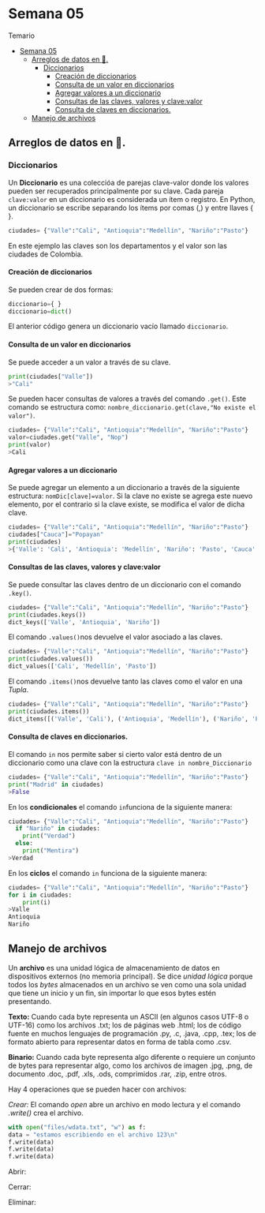 # Semana 05
Temario

- [Semana 05](#semana-05)
  - [Arreglos de datos en :snake:.](#arreglos-de-datos-en-snake)
    - [Diccionarios](#diccionarios)
      - [Creación de diccionarios](#creación-de-diccionarios)
      - [Consulta de un valor en diccionarios](#consulta-de-un-valor-en-diccionarios)
      - [Agregar valores a un diccionario](#agregar-valores-a-un-diccionario)
      - [Consultas de las claves, valores y clave:valor](#consultas-de-las-claves-valores-y-clavevalor)
      - [Consulta de claves en diccionarios.](#consulta-de-claves-en-diccionarios)
  - [Manejo de archivos](#manejo-de-archivos)
## Arreglos de datos en :snake:.

### Diccionarios

Un **Diccionario** es una coleccióa de parejas clave-valor donde los valores
pueden ser recuperados principalmente por su clave. Cada pareja
```clave:valor``` en un diccionario es considerada un ítem o registro. En
Python, un diccionario se escribe separando los ítems por comas (,) y
entre llaves { }.

```python
ciudades= {"Valle":"Cali", "Antioquia":"Medellín", "Nariño":"Pasto"}
```
En este ejemplo las claves son los departamentos y el valor son las ciudades de Colombia.


#### Creación de diccionarios

Se pueden crear de dos formas:

```python
diccionario={ }
diccionario=dict()
```
El anterior código genera un diccionario vacío llamado ```diccionario```.

#### Consulta de un valor en diccionarios

Se puede acceder a un valor a través de su clave.

```python
print(ciudades["Valle"])
>"Cali"
``` 
Se pueden hacer consultas de valores a través del comando ```.get()```. Este comando se estructura como: ```nombre_diccionario.get(clave,"No existe el valor")```.

```python
ciudades= {"Valle":"Cali", "Antioquia":"Medellín", "Nariño":"Pasto"}
valor=ciudades.get("Valle", "Nop")
print(valor)
>Cali
```
#### Agregar valores a un diccionario

Se puede agregar un elemento a un diccionario a través de la siguiente estructura: ```nomDic[clave]=valor```. Si la clave no existe se agrega este nuevo elemento, por el contrario si la clave existe, se modifica el valor de dicha clave.

```python
ciudades= {"Valle":"Cali", "Antioquia":"Medellín", "Nariño":"Pasto"}
ciudades["Cauca"]="Popayan"
print(ciudades)
>{'Valle': 'Cali', 'Antioquia': 'Medellín', 'Nariño': 'Pasto', 'Cauca': 'Popayan'}
```
#### Consultas de las claves, valores y clave:valor

Se puede consultar las claves dentro de un diccionario con el comando ```.key()```.

```python
ciudades= {"Valle":"Cali", "Antioquia":"Medellín", "Nariño":"Pasto"}
print(ciudades.keys())
dict_keys(['Valle', 'Antioquia', 'Nariño'])
```
El comando ```.values()```nos devuelve el valor asociado a las claves.

```python
ciudades= {"Valle":"Cali", "Antioquia":"Medellín", "Nariño":"Pasto"}
print(ciudades.values())
dict_values(['Cali', 'Medellín', 'Pasto'])
```
El comando ```.items()```nos devuelve tanto las claves como el valor en una *Tupla*.

```python
ciudades= {"Valle":"Cali", "Antioquia":"Medellín", "Nariño":"Pasto"}
print(ciudades.items())
dict_items([('Valle', 'Cali'), ('Antioquia', 'Medellín'), ('Nariño', 'Pasto')])
```
#### Consulta de claves en diccionarios.

El comando ```in``` nos permite saber si cierto valor está dentro de un diccionario como una clave con la estructura ```clave in nombre_Diccionario```

```python
ciudades= {"Valle":"Cali", "Antioquia":"Medellín", "Nariño":"Pasto"}
print("Madrid" in ciudades)
>False
```
En los **condicionales** el comando ```in```funciona de la siguiente manera:

```python
ciudades= {"Valle":"Cali", "Antioquia":"Medellín", "Nariño":"Pasto"}
  if "Nariño" in ciudades:
    print("Verdad")
  else:
    print("Mentira")
>Verdad
```

En los **ciclos** el comando ```in``` funciona de la siguiente manera:

```python
ciudades= {"Valle":"Cali", "Antioquia":"Medellín", "Nariño":"Pasto"}
for i in ciudades:
    print(i)
>Valle
Antioquia
Nariño
```
## Manejo de archivos

Un **archivo** es una unidad lógica de almacenamiento de datos en dispositivos externos (no memoria principal). Se dice *unidad lógica* porque todos los *bytes* almacenados en un archivo se ven como una sola unidad que tiene un inicio y un fin, sin importar lo que esos bytes estén presentando.

**Texto:** Cuando cada byte representa un ASCII (en algunos casos
UTF-8 o UTF-16) como los archivos .txt; los de páginas web .html; los de código fuente en muchos lenguajes de
programación .py, .c, .java, .cpp, .tex; los de formato abierto para representar datos en forma de tabla como .csv.

**Binario:** Cuando cada byte representa algo diferente o requiere un
conjunto de bytes para representar algo, como los archivos
de imagen .jpg, .png, de documento .doc, .pdf, .xls, .ods, comprimidos .rar, .zip, entre otros.

Hay 4 operaciones que se pueden hacer con archivos:

*Crear:* El comando *open* abre un archivo en modo lectura y el comando *.write()* crea el archivo.

```python
with open("files/wdata.txt", "w") as f:
data = "estamos escribiendo en el archivo 123\n"
f.write(data)
f.write(data)
f.write(data)
```

Abrir:

Cerrar:

Eliminar: